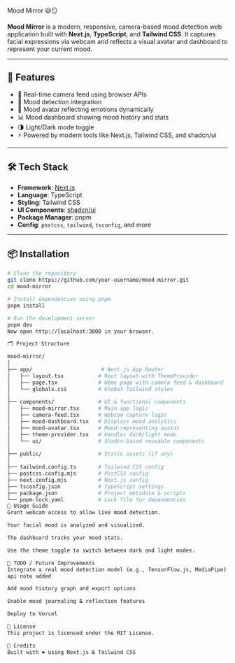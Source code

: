 Mood Mirror 😃🪞

**Mood Mirror** is a modern, responsive, camera-based mood detection web application built with **Next.js**, **TypeScript**, and **Tailwind CSS**. 
It captures facial expressions via webcam and reflects a visual avatar and dashboard to represent your current mood.

---

## 🧠 Features

- 📸 Real-time camera feed using browser APIs
- 🤖 Mood detection integration
- 🧍 Mood avatar reflecting emotions dynamically
- 📊 Mood dashboard showing mood history and stats
- 🌗 Light/Dark mode toggle
- ⚡ Powered by modern tools like Next.js, Tailwind CSS, and shadcn/ui

---

## 🛠 Tech Stack

- **Framework**: [Next.js](https://nextjs.org/)
- **Language**: TypeScript
- **Styling**: Tailwind CSS
- **UI Components**: [shadcn/ui](https://ui.shadcn.com/)
- **Package Manager**: pnpm
- **Config**: `postcss`, `tailwind`, `tsconfig`, and more

---

## 📦 Installation

```bash
# Clone the repository
git clone https://github.com/your-username/mood-mirror.git
cd mood-mirror

# Install dependencies using pnpm
pnpm install

# Run the development server
pnpm dev
Now open http://localhost:3000 in your browser.

🗂 Project Structure

mood-mirror/
│
├── app/                      # Next.js App Router
│   ├── layout.tsx           # Root layout with ThemeProvider
│   ├── page.tsx             # Home page with camera feed & dashboard
│   └── globals.css          # Global Tailwind styles
│
├── components/              # UI & functional components
│   ├── mood-mirror.tsx      # Main app logic
│   ├── camera-feed.tsx      # Webcam capture logic
│   ├── mood-dashboard.tsx   # Displays mood analytics
│   ├── mood-avatar.tsx      # Mood-representing avatar
│   ├── theme-provider.tsx   # Handles dark/light mode
│   └── ui/                  # Shadcn-based reusable components
│
├── public/                  # Static assets (if any)
│
├── tailwind.config.ts       # Tailwind CSS config
├── postcss.config.mjs       # PostCSS config
├── next.config.mjs          # Next.js config
├── tsconfig.json            # TypeScript settings
├── package.json             # Project metadata & scripts
└── pnpm-lock.yaml           # Lock file for dependencies
🚀 Usage Guide
Grant webcam access to allow live mood detection.

Your facial mood is analyzed and visualized.

The dashboard tracks your mood stats.

Use the theme toggle to switch between dark and light modes.

🤔 TODO / Future Improvements
Integrate a real mood detection model (e.g., TensorFlow.js, MediaPipe)
api note added 

Add mood history graph and export options

Enable mood journaling & reflection features

Deploy to Vercel

📄 License
This project is licensed under the MIT License.

🙌 Credits
Built with ❤️ using Next.js & Tailwind CSS
